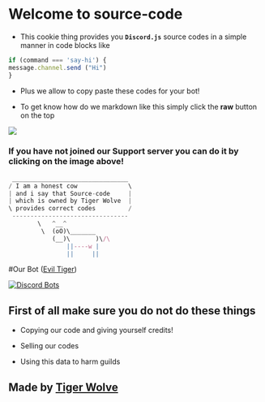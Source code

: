 Welcome to source-code
====================

- This cookie thing provides you **`Discord.js`** source codes in a simple manner in code blocks like 

```js 
if (command === 'say-hi') {
message.channel.send ("Hi")
}
```

- Plus we allow to copy paste these codes for your bot!

- To get know how do we markdown like this simply click the **raw** button on the top

[![](https://cdn.discordapp.com/attachments/448756811533910016/499420830581784587/a_006269e9581f6f913fc48174ecb0c0d6.gif)](https://discordapp.com/invite/hn5FK2e)

### If you have not joined our Support server you can do it by clicking on the image above!

```js
 ________________________________
/ I am a honest cow              \
| and i say that Source-code     |
| which is owned by Tiger Wolve  |
\ provides correct codes         /
 --------------------------------
        \   ^__^
         \  (oO)\_______
            (__)\       )\/\
                ||----w |
                ||     ||
```

#Our Bot ([Evil Tiger](https://discordapp.com/oauth2/authorize?client_id=484333555514605570&scope=bot&permissions=-1))


[![Discord Bots](https://discordbots.org/api/widget/484333555514605570.svg)](https://discordbots.org/bot/484333555514605570)


First of all make sure you do not do these things
-------------------------------------------

- Copying our code and giving yourself credits!

- Selling our codes

- Using this data to harm guilds

Made by __[Tiger Wolve](https://discordapp.com/invite/hn5FK2e)__
------------
